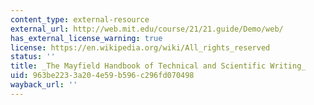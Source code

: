 ```yaml
---
content_type: external-resource
external_url: http://web.mit.edu/course/21/21.guide/Demo/web/
has_external_license_warning: true
license: https://en.wikipedia.org/wiki/All_rights_reserved
status: ''
title: _The Mayfield Handbook of Technical and Scientific Writing_
uid: 963be223-3a20-4e59-b596-c296fd070498
wayback_url: ''
---
```

